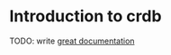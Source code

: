 # Introduction to crdb

TODO: write [great documentation](http://jacobian.org/writing/what-to-write/)
